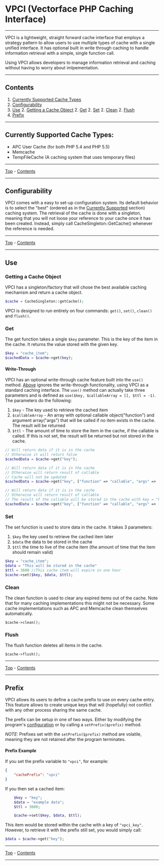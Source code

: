 # VPCI (Vectorface PHP Caching Interface)
***

VPCI is a lightweight, straight forward cache interface that employs a strategy pattern to allow users to use multiple types of cache with a single unified interface.  It has optional built in write through caching to handle information retrieval with a simple, single function call.

Using VPCI allows developers to manage information retrieval and caching without having to worry about imlpementation.

***

## Contents

1. [Currently Supported Cache Types](#currently-supported-cache-types)
1. [Configurability](#configurability)
1. [Use](#use)
	2. [Getting a Cache Object](#getting-a-cache-object)
	2. [Get](#get)
	2. [Set](#set)
	2. [Clean](#clean)
	2. [Flush](#flush)
1. [Prefix](#prefix)

***

## Currently Supported Cache Types:

* APC User Cache (for both PHP 5.4 and PHP 5.5)
* Memcache
* TempFileCache (A caching system that uses temporary files)

***
[Top](#vpci-vectorface-php-caching-interface) - [Contents](#contents)
***

## Configurability

VPCI comes with a easy to set-up configuration system.  Its default behavior is to select the "best" (ordered as in the [Currently Supported](#currently-supported-cache-types) section) caching system.  The retrieval of the cache is done with a singleton, meaning that you will not loose your reference to your cache once it has been created.  Instead, simply call CacheSingleton::GetCache() whenever the reference is needed.

***
[Top](#vpci-vectorface-php-caching-interface) - [Contents](#contents)
***

## Use

### Getting a Cache Object

VPCI has a singleton/factory that will chose the best available caching mechanism and return a cache object.

```php
$cache = CacheSingleton::getCache();
```

VPCI is designed to run entirely on four commands: `get()`, `set()`, `clean()` and `flush()`.

### Get

The get function takes a single `$key` parameter.  This is the key of the item in the cache.  It returns the value stored with the given key.

```php
$key = "cache_item";
$cachedData = $cache->get(key);
```

#### Write-Through

VPCI has an optional write-through cache feature built into the `use()` method.  [Above](#get) ignores the write-through functionality, using VPCI as a standard caching interface.  The `use()` method can actually take three parameters and is defined as `use($key, $callableArray = [], $ttl = -1)`.  The parameters do the following:

1. `$key` - The key used to retrieve the cached item
1. `$callableArray` - An array with optional callable object("function") and argument array("args") that will be called if no item exists in the cache.  The result will be returned
1. `$ttl` - The amount of time to store the item in the cache, if the callable is called.  If this is not set, the result will be returned but not stored in the cache.

```php
// Will return data if it is in the cache
// Otherwise it will return false
$cachedData = $cache->get("key");

// Will return data if it is in the cache
// Otherwise will return result of callable
// Cache will not be updated
$cachedData = $cache->get("key", ["function" => "callable", "args" => []]);

// Will return data if it is in the cache
// Otherwise will return result of callable
// The result of the callable will be stored in the cache with key = "key" and ttl=3600
$cachedData = $cache->get("key", ["function" => "callable", "args" => []], 3600);
```

### Set

The set function is used to store data in the cache.  It takes 3 parameters:

1. `$key` the key used to retrieve the cached item later
1. `$data` the data to be stored in the cache
1. `$ttl` the time to live of the cache item (the amount of time that the item should remain valid)

```php
$key = "cache_item";
$data = "This will be stored in the cache"
$ttl = 3600 //This cache item will expire in one hour
$cache->set($key, $data, $ttl);
```

### Clean

The clean function is used to clear any expired items out of the cache.  Note that for many caching implementations this might not be necessary.  Some cache implementations such as APC and Memcache clean themselves automatically.

	$cache->clean();

### Flush

The flush function deletes all items in the cache.

	$cache->flush();

***
[Top](#vpci-vectorface-php-caching-interface) - [Contents](#contents)
***

## Prefix

VPCI allows its users to define a cache prefix to use on every cache entry.  This feature allows to create unique keys that will (hopefully) not conflict with any other process sharing the same cache.

The prefix can be setup in one of two ways.  Either by modifying the program's [configuration](#configurability) or by calling a `setPrefix($prefix)` method.  

*NOTE:* Prefixes set with the `setPrefix($prefix)` method are volatile, meaning they are not retained after the program terminates.

#### Prefix Example

If you set the prefix variable to `"vpci"`, for example:

```json
{
	"cachePrefix": "vpci"
}
```

If you then set a cached item:

```php
	$key = "key";
	$data = "example data";
	$ttl = 3600;

	$cache->set($key, $data, $ttl);
```
This item would be stored within the cache with a key of `"vpci_key"`.  However, to retrieve it with the prefix still set, you would simply call:

```php
$data = $cache->get("key");
```

***
[Top](#vpci-vectorface-php-caching-interface) - [Contents](#contents)
***